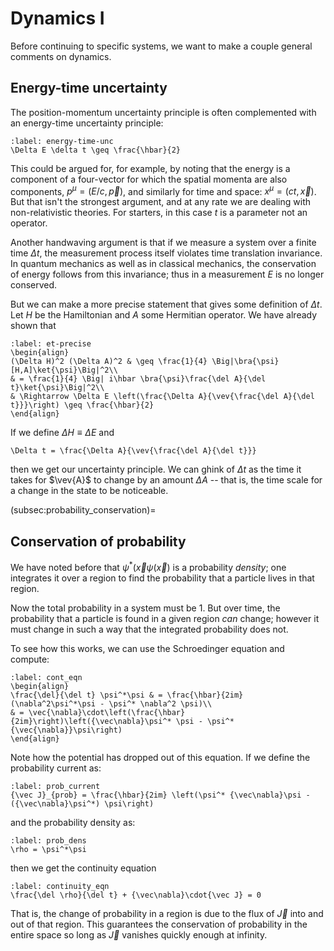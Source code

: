 # Dynamics I

Before continuing to specific systems, we want to make a couple general comments on dynamics.

## Energy-time uncertainty

The position-momentum uncertainty principle is often complemented with an energy-time uncertainty principle:
```{math}
:label: energy-time-unc
\Delta E \delta t \geq \frac{\hbar}{2}
```
This could be argued for, for example, by noting that the energy is a component of a four-vector for which the spatial momenta are also components, $p^{\mu} = (E/c, {\vec p})$, and similarly for time and space: $x^{\mu} = (ct, {\vec x})$. But that isn't the strongest argument, and at any rate we are dealing with non-relativistic theories. For starters, in this case $t$ is a parameter not an operator. 

Another handwaving argument is that if we measure a system over a finite time $\Delta t$, the measurement process itself violates time translation invariance. In quantum mechanics as well as in classical mechanics, the conservation of energy follows from this invariance; thus in a measurement $E$ is no longer conserved.

But we can make a more precise statement that gives some definition of $\Delta t$. Let $H$ be the Hamiltonian and $A$ some Hermitian operator. We have already shown that
```{math}
:label: et-precise
\begin{align}
(\Delta H)^2 (\Delta A)^2 & \geq \frac{1}{4} \Big|\bra{\psi} [H,A]\ket{\psi}\Big|^2\\
& = \frac{1}{4} \Big| i\hbar \bra{\psi}\frac{\del A}{\del t}\ket{\psi}\Big|^2\\
& \Rightarrow \Delta E \left(\frac{\Delta A}{\vev{\frac{\del A}{\del t}}}\right) \geq \frac{\hbar}{2}
\end{align}
```
If we define $\Delta H \equiv \Delta E$ and
```{math}
\Delta t = \frac{\Delta A}{\vev{\frac{\del A}{\del t}}}
```
then we get our uncertainty principle. We can ghink of $\Delta t$ as the time it takes for $\vev{A}$ to change by an amount $\Delta A$ -- that is, the time scale for a change in the state to be noticeable.

(subsec:probability_conservation)=
## Conservation of probability

We have noted before that $\psi^*({\vec x}\psi({\vec x})$ is a probability *density*; one integrates it over a region to find the probability that a particle lives in that region.

Now the total probability in a system must be $1$. But over time, the probability that a particle is found in a given region *can* change; however it must change in such a way that the integrated probability does not.

To see how this works, we can use the Schroedinger equation and compute:
```{math}
:label: cont_eqn
\begin{align}
\frac{\del}{\del t} \psi^*\psi & = \frac{\hbar}{2im} (\nabla^2\psi^*\psi - \psi^* \nabla^2 \psi)\\
& = \vec{\nabla}\cdot\left(\frac{\hbar}{2im}\right)\left({\vec\nabla}\psi^* \psi - \psi^* {\vec{\nabla}}\psi\right)
\end{align}
```
Note how the potential has dropped out of this equation. If we define the probability current as:
```{math}
:label: prob_current
{\vec J}_{prob} = \frac{\hbar}{2im} \left(\psi^* {\vec\nabla}\psi - ({\vec\nabla}\psi^*) \psi\right)
```
and the probability density as:
```{math}
:label: prob_dens
\rho = \psi^*\psi
```
then we get the continuity equation
```{math}
:label: continuity_eqn
\frac{\del \rho}{\del t} + {\vec\nabla}\cdot{\vec J} = 0
```
That is, the change of probability in a region is due to the flux of ${\vec J}$ into and out of that region. This guarantees the conservation of probability in the entire space so long as ${\vec J}$ vanishes quickly enough at infinity. 
